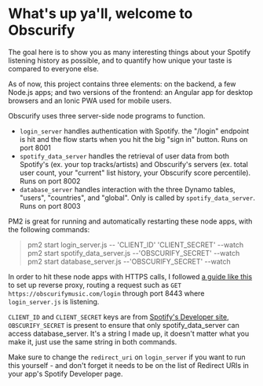 # What's up ya'll, welcome to Obscurify

The goal here is to show you as many interesting things about
your Spotify listening history as possible, and to quantify
how unique your taste is compared to everyone else.


As of now, this project contains three elements: on the backend, a few Node.js apps; and two versions of the frontend: an Angular app for desktop browsers and an Ionic PWA used for mobile users.

Obscurify uses three server-side node programs to function.

* `login_server` handles authentication with Spotify. the "/login" endpoint is hit and the flow starts when you hit the big "sign in" button. Runs on port 8001
* `spotify_data_server` handles the retrieval of user data from both Spotify's (ex. your top tracks/artists) and Obscurify's servers (ex. total user count, your "current" list history, your Obscurify score percentile). Runs on port 8002
* `database_server` handles interaction with the three Dynamo tables, "users", "countries", and "global". Only is called by `spotify_data_server`. Runs on port 8003

PM2 is great for running and automatically restarting these node apps, with the following commands:

> pm2 start login_server.js -- 'CLIENT_ID' 'CLIENT_SECRET' --watch<br />
> pm2 start spotify_data_server.js --'OBSCURIFY_SECRET' --watch<br />
> pm2 start database_server.js --'OBSCURIFY_SECRET' --watch<br />

In order to hit these node apps with HTTPS calls, I followed [a guide like this](https://www.digitalocean.com/community/tutorials/how-to-set-up-a-node-js-application-for-production-on-ubuntu-16-04#set-up-nginx-as-a-reverse-proxy-server) to set up reverse proxy, routing a request such as `GET https://obscurifymusic.com/login` through port 8443 where `login_server.js` is listening.

`CLIENT_ID` and `CLIENT_SECRET` keys are from [Spotify's Developer site](https://developer.spotify.com/my-applications/), `OBSCURIFY_SECRET` is present to ensure that only spotify_data_server can access database_server. It's a string I made up, it doesn't matter what you make it, just use the same string in both commands.

Make sure to change the `redirect_uri` on `login_server` if you want to run this yourself - and don't forget it needs to be on the list of Redirect URIs in your app's Spotify Developer page.

